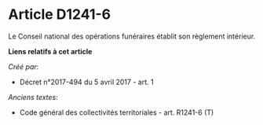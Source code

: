 # Article D1241-6

Le Conseil national des opérations funéraires établit son règlement intérieur.

**Liens relatifs à cet article**

_Créé par_:

  - Décret n°2017-494 du 5 avril 2017 - art. 1

_Anciens textes_:

  - Code général des collectivités territoriales - art. R1241-6 (T)
